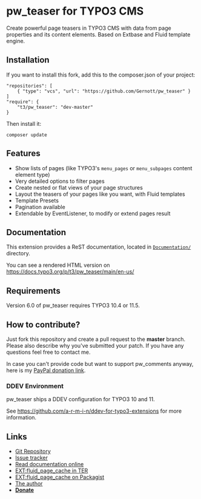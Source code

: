 # pw_teaser for TYPO3 CMS

Create powerful page teasers in TYPO3 CMS with data from page properties and its content elements. 
Based on Extbase and Fluid template engine.


## Installation

If you want to install this fork, add this to the composer.json of your project:
```
"repositories": [
    { "type": "vcs", "url": "https://github.com/Gernott/pw_teaser" }
]
"require": {
    "t3/pw_teaser": "dev-master"
}
```

Then install it:
```
composer update
```

## Features

- Show lists of pages (like TYPO3's ``menu_pages`` or ``menu_subpages`` content element type)
- Very detailed options to filter pages
- Create nested or flat views of your page structures
- Layout the teasers of your pages like you want, with Fluid templates
- Template Presets
- Pagination available
- Extendable by EventListener, to modify or extend pages result


## Documentation

This extension provides a ReST documentation, located in [``Documentation/``](Documentation) directory.

You can see a rendered HTML version on https://docs.typo3.org/p/t3/pw_teaser/main/en-us/


## Requirements

Version 6.0 of pw_teaser requires TYPO3 10.4 or 11.5.


## How to contribute?

Just fork this repository and create a pull request to the **master** branch.
Please also describe why you've submitted your patch. If you have any questions feel free to contact me.

In case you can't provide code but want to support pw_comments anyway, here is my [PayPal donation link](https://www.paypal.com/cgi-bin/webscr?cmd=_s-xclick&hosted_button_id=2DCCULSKFRZFU).

### DDEV Environment

pw_teaser ships a DDEV configuration for TYPO3 10 and 11.

See https://github.com/a-r-m-i-n/ddev-for-typo3-extensions for more information.


## Links

- [Git Repository](https://github.com/a-r-m-i-n/pw_teaser)
- [Issue tracker](https://github.com/a-r-m-i-n/pw_teaser/issues)
- [Read documentation online](https://docs.typo3.org/p/t3/pw_teaser/main/en-us/)
- [EXT:fluid_page_cache in TER](https://extensions.typo3.org/extension/pw_teaser)
- [EXT:fluid_page_cache on Packagist](https://packagist.org/packages/t3/pw_teaser)
- [The author](https://v.ieweg.de)
- [**Donate**](https://www.paypal.com/cgi-bin/webscr?cmd=_s-xclick&hosted_button_id=2DCCULSKFRZFU)
